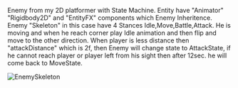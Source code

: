 Enemy from my 2D platformer with State Machine.
Entity have "Animator" "Rigidbody2D" and "EntityFX" components which Enemy Inheritence.
Enemy "Skeleton" in this case have 4 Stances Idle,Move,Battle,Attack.
He is moving and when he reach corner play Idle animation and then flip and move to the other direction.
When player is less distance then "attackDistance" which is 2f, then Enemy will change state to AttackState, 
if he cannot reach player or player left from his sight then after 12sec. he will come back to MoveState.

![EnemySkeleton](https://github.com/user-attachments/assets/4c358a40-34d3-47e9-86e1-4dc95a42334f)
